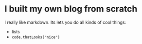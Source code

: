 # I built my own blog from scratch

I really like markdown. Its lets you do all kinds of cool things:

- lists
- `code.thatLooks("nice")`
